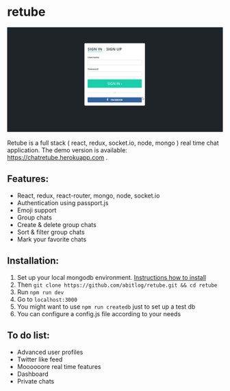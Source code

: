 # retube

![alt tag](demo.gif)

Retube is a full stack ( react, redux, socket.io, node, mongo ) real time chat application.
The demo version is available: https://chatretube.herokuapp.com .

## Features:
- React, redux, react-router, mongo, node, socket.io
- Authentication using passport.js
- Emoji support
- Group chats
- Create & delete group chats
- Sort & filter group chats
- Mark your favorite chats

## Installation:
1. Set up your local mongodb environment. [Instructions how to install](https://docs.mongodb.org/manual/installation/)
2. Then `git clone https://github.com/abitlog/retube.git && cd retube`
3. Run `npm run dev`
4. Go to `localhost:3000`
5. You might want to use `npm run createdb` just to set up a test db
6. You can configure a config.js file according to your needs

## To do list:
- Advanced user profiles
- Twitter like feed
- Moooooore real time features
- Dashboard
- Private chats
